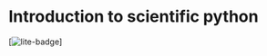 # Introduction to scientific python

[![lite-badge](https://lorenzocerrone.github.io/intro-to-scientific-python)]


